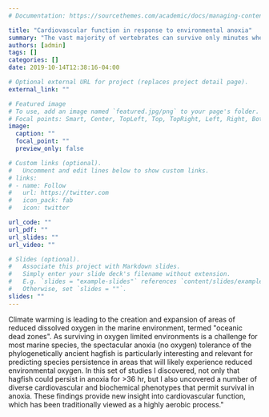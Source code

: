 ```yaml
---
# Documentation: https://sourcethemes.com/academic/docs/managing-content/

title: "Cardiovascular function in response to environmental anoxia"
summary: "The vast majority of vertebrates can survive only minutes when cut off from oxygen, but some have physiological and biochemical adaptations that allow long term survival in anoxic environments."
authors: [admin]
tags: []
categories: []
date: 2019-10-14T12:38:16-04:00

# Optional external URL for project (replaces project detail page).
external_link: ""

# Featured image
# To use, add an image named `featured.jpg/png` to your page's folder.
# Focal points: Smart, Center, TopLeft, Top, TopRight, Left, Right, BottomLeft, Bottom, BottomRight.
image:
  caption: ""
  focal_point: ""
  preview_only: false

# Custom links (optional).
#   Uncomment and edit lines below to show custom links.
# links:
# - name: Follow
#   url: https://twitter.com
#   icon_pack: fab
#   icon: twitter

url_code: ""
url_pdf: ""
url_slides: ""
url_video: ""

# Slides (optional).
#   Associate this project with Markdown slides.
#   Simply enter your slide deck's filename without extension.
#   E.g. `slides = "example-slides"` references `content/slides/example-slides.md`.
#   Otherwise, set `slides = ""`.
slides: ""
---
```

Climate warming is leading to the creation and expansion of areas of reduced dissolved oxygen in the marine environment, termed  "oceanic dead zones". As surviving in oxygen limited environments is a challenge for most marine species, the spectacular anoxia (no oxygen) tolerance of the phylogenetically ancient hagfish is particularly interesting and relevant for predicting species persistence in areas that will likely experience reduced environmental oxygen. In this set of studies I discovered, not only that hagfish could persist in anoxia for >36 hr, but I also uncovered a number of diverse cardiovascular and biochemical phenotypes that permit survival in anoxia. These findings  provide new insight into cardiovascular function, which has been traditionally viewed as a highly aerobic process."
